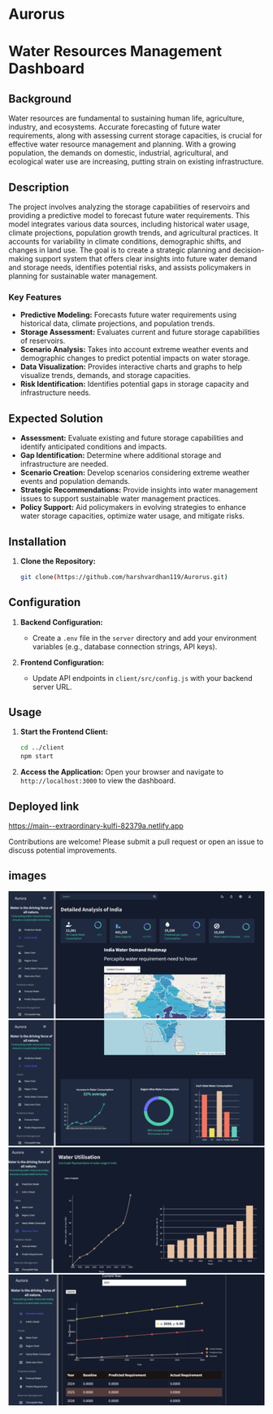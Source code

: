 # Aurorus


# Water Resources Management Dashboard

## Background

Water resources are fundamental to sustaining human life, agriculture, industry, and ecosystems. Accurate forecasting of future water requirements, along with assessing current storage capacities, is crucial for effective water resource management and planning. With a growing population, the demands on domestic, industrial, agricultural, and ecological water use are increasing, putting strain on existing infrastructure.

## Description

The project involves analyzing the storage capabilities of reservoirs and providing a predictive model to forecast future water requirements. This model integrates various data sources, including historical water usage, climate projections, population growth trends, and agricultural practices. It accounts for variability in climate conditions, demographic shifts, and changes in land use. The goal is to create a strategic planning and decision-making support system that offers clear insights into future water demand and storage needs, identifies potential risks, and assists policymakers in planning for sustainable water management.

### Key Features

- **Predictive Modeling:** Forecasts future water requirements using historical data, climate projections, and population trends.
- **Storage Assessment:** Evaluates current and future storage capabilities of reservoirs.
- **Scenario Analysis:** Takes into account extreme weather events and demographic changes to predict potential impacts on water storage.
- **Data Visualization:** Provides interactive charts and graphs to help visualize trends, demands, and storage capacities.
- **Risk Identification:** Identifies potential gaps in storage capacity and infrastructure needs.

## Expected Solution

- **Assessment:** Evaluate existing and future storage capabilities and identify anticipated conditions and impacts.
- **Gap Identification:** Determine where additional storage and infrastructure are needed.
- **Scenario Creation:** Develop scenarios considering extreme weather events and population demands.
- **Strategic Recommendations:** Provide insights into water management issues to support sustainable water management practices.
- **Policy Support:** Aid policymakers in evolving strategies to enhance water storage capacities, optimize water usage, and mitigate risks.

## Installation

1. **Clone the Repository:**
    ```bash
    git clone(https://github.com/harshvardhan119/Aurorus.git)
    ```



## Configuration

1. **Backend Configuration:**
    - Create a `.env` file in the `server` directory and add your environment variables (e.g., database connection strings, API keys).

2. **Frontend Configuration:**
    - Update API endpoints in `client/src/config.js` with your backend server URL.

## Usage


1. **Start the Frontend Client:**
    ```bash
    cd ../client
    npm start
    ```
2. **Access the Application:**
    Open your browser and navigate to `http://localhost:3000` to view the dashboard.


## Deployed link
https://main--extraordinary-kulfi-82379a.netlify.app

Contributions are welcome! Please submit a pull request or open an issue to discuss potential improvements.
## images

![alt text](image.png)
![alt text](image-1.png)
![alt text](image-2.png)
![alt text](image-3.png)
